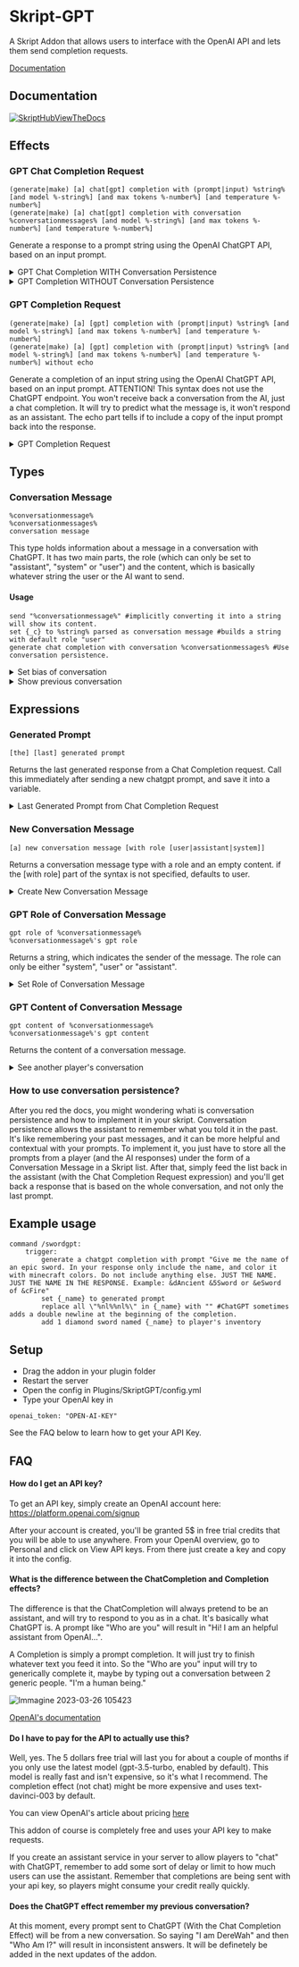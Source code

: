 
# Skript-GPT

A Skript Addon that allows users to interface with the OpenAI API and lets them send completion requests.

[Documentation](https://skripthub.net/docs/?addon=)


## Documentation

[![SkriptHubViewTheDocs](http://skripthub.net/static/addon/ViewTheDocsButton.png)](http://skripthub.net/docs/?addon=Skript-GPT)

## Effects

### GPT Chat Completion Request
```
(generate|make) [a] chat[gpt] completion with (prompt|input) %string% [and model %-string%] [and max tokens %-number%] [and temperature %-number%]
(generate|make) [a] chat[gpt] completion with conversation %conversationmessages% [and model %-string%] [and max tokens %-number%] [and temperature %-number%]
```

Generate a response to a prompt string using the OpenAI ChatGPT API, based on an input prompt.

<details>
	<summary>GPT Chat Completion WITH Conversation Persistence</summary>
		
		```
			command /chatgpt [<text>]:
				trigger:
					if arg is set:
						send message "&7%player%:&f %arg%" #echo message
						set {_c} to a new conversation message #creates a new conversation message type.
						set {_c}'s gpt content to arg #sets the content to the argument. Role is user by default.
						add {_c} to {gpt::%player%::*} #Store the conversation message into a list. This list will contain all the conversation messages between the player and the AI.
						generate a chat completion with conversation {gpt::%player%::*} #Actually prompt all of the conversation messages to ChatGPT.
						set {_p} to last generated prompt #Retrieve response. It is a conversation message type.
						add {_p} to {gpt::%player%::*} #Save the response as part of the conversation
						send "&7ChatGPT:&f %{_p}%" #Show the response to the player. Converting the response into a string can be done implicitly.
					else:
						send message "&cYou cleared your previous conversation." 
						clear {gpt::%player%::*}
			```
</details>

<details>
	<summary>GPT Completion WITHOUT Conversation Persistence</summary>

	```
	command /chat <text>:
	trigger:
		generate a chat gpt completion with prompt "Who are you?"
		set {_name} to generated prompt
		send {_name}
		#It will say "I am an helpful assistant from OpenAI!"
	```
</details>

### GPT Completion Request

```
(generate|make) [a] [gpt] completion with (prompt|input) %string% [and model %-string%] [and max tokens %-number%] [and temperature %-number%]
(generate|make) [a] [gpt] completion with (prompt|input) %string% [and model %-string%] [and max tokens %-number%] [and temperature %-number%] without echo
```

Generate a completion of an input string using the OpenAI ChatGPT API, based on an input prompt.
ATTENTION! This syntax does not use the ChatGPT endpoint. You won't receive back a conversation from the AI, just a chat completion. It will try to predict what the message is, it won't respond as an assistant. The echo part tells if to include a copy of the input prompt back into the response.

<details>
	<summary>GPT Completion Request</summary>

	```
		command /completion <text>:
	trigger:
		generate a gpt completion with prompt "Who are you?"
		set {_name} to generated prompt
		send {_name}
		#This will not respond with "I am ChatGPT, an helpful assistant made by OpenAI!"
		#It will say instead "I am a human" or "I am Zara" or any other possible endings to that incipit.
	```
</details>


## Types

### Conversation Message
```
%conversationmessage%
%conversationmessages%
conversation message
```

This type holds information about a message in a conversation with ChatGPT. It has two main parts, the role (which can only be set to "assistant", "system" or "user") and the content, which is basically whatever string the user or the AI want to send.

#### Usage
```
send "%conversationmessage%" #implicitly converting it into a string will show its content.
set {_c} to %string% parsed as conversation message #builds a string with default role "user"
generate chat completion with conversation %conversationmessages% #Use conversation persistence.
```

<details>
	<summary>Set bias of conversation</summary>

		```
		command /setbias <text>:
	trigger:
		#This is an example on how to bias your chatgpt conversation.
		#Basically all of your messages will be in the style of the previous one.
		#Pretend the arg is "You're a robot assistant, that talks in a robotic way saying bzz-bzz in between few words. You have a lot of knowledge and usually tell interesting stuff about robots. Your name is HAL"
		set {_bias} to new conversation message with role system #create new conversation message element. Its role is set to system.
		set {_bias}'s gpt content to arg #we set its content to the arg.
		set {gpt::%player%::0} to {_bias} #We append at the beginning of the conversation this element.
		set {gpt::%player%::*} to {gpt::%player%::*} #We fix the indices so we count from 1 
		#from now on, sending a chat completion request with this list will also feed at the beginning a bias about how the AI should behave. Note that resetting the conversation with clear {gpt::%player%::*}  will remove the bias and clear everything.
		```
</details>

<details>
	<summary>Show previous conversation</summary>

		```
		command /showconv:
	trigger:
		#we suppose all the conv is stored in {gpt::%player%::*}. The list is made of conversation messages.
		loop {gpt::%player%::*}:
			if loop-value's gpt role is "user":
				send message "%player%: %loop-value%" #we can also use %gpt content of loop-value%. Basically if the role of the message is user, we are sure it has been sent by the player. If we want to display it to them we send them a message with their name (to make it customized, instead of generic "user") and their message
			else:
				send message "%gpt role of loop-value%: %loop-value%"
		```
</details>

## Expressions

### Generated Prompt
```
[the] [last] generated prompt
```

Returns the last generated response from a Chat Completion request. Call this immediately after sending a new chatgpt prompt, and save it into a variable.

<details>
	<summary>Last Generated Prompt from Chat Completion Request</summary>

		```
		command /chat <text>:
	trigger:
		generate a chat gpt completion with prompt "Who are you?"
		set {_name} to generated prompt
		send {_name}
		```
</details>

### New Conversation Message
```
[a] new conversation message [with role [user|assistant|system]]
```

Returns a conversation message type with a role and an empty content. if the [with role] part of the syntax is not specified, defaults to user.

<details>
	<summary>Create New Conversation Message</summary>

		```
		command /chatcompletion [<text>]:
	trigger:
		if arg is set:
			send message "&7%player%:&f %arg%"
			set {_c} to a new conversation message with role user
			set {_c}'s gpt content to arg
			add {_c} to {gpt::%player%::*}
			generate a chatgpt completion with conversation {gpt::%player%::*}
			set {_p} to last generated prompt
			add {_p} to {gpt::%player%::*}
			send "&7ChatGPT:&f %{_p}%"
		else:
			send message "&cYou cleared your previous conversation."
			clear {gpt::%player%::*}
		```
</details>

### GPT Role of Conversation Message
```
gpt role of %conversationmessage%
%conversationmessage%'s gpt role
```

Returns a string, which indicates the sender of the message. The role can only be either "system", "user" or "assistant".

<details>
	<summary>Set Role of Conversation Message</summary>

		```
		set {_msg} to new conversation message #defaults role to "user"
		set gpt role of {_msg} to "system"
		```
</details>

### GPT Content of Conversation Message
```
gpt content of %conversationmessage%
%conversationmessage%'s gpt content
```

Returns the content of a conversation message.

<details>
	<summary>See another player's conversation</summary>

	```
	command /inspectconv <offlineplayer>:
	trigger:
		if {gpt::%arg%::*} is set:
			send message "&7Conversation of %arg%:"
			loop {gpt::%arg%::*}:
				send message "%gpt role of loop-value%: %gpt content of loop-value%"
	```
</details>


### How to use conversation persistence?

After you red the docs, you might wondering whati is conversation persistence and how to implement it in your skript. Conversation persistence allows the assistant to remember what you told it in the past. It's like remembering your past messages, and it can be more helpful and contextual with your prompts. To implement it, you just have to store all the prompts from a player (and the AI responses) under the form of a Conversation Message in a Skript list. After that, simply feed the list back in the assistant (with the Chat Completion Request expression) and you'll get back a response that is based on the whole conversation, and not only the last prompt. 


## Example usage
```
command /swordgpt:
	trigger:
		generate a chatgpt completion with prompt "Give me the name of an epic sword. In your response only include the name, and color it with minecraft colors. Do not include anything else. JUST THE NAME. JUST THE NAME IN THE RESPONSE. Example: &dAncient &5Sword or &eSword of &cFire"
		set {_name} to generated prompt
		replace all \"%nl%%nl%\" in {_name} with "" #ChatGPT sometimes adds a double newline at the beginning of the completion.
		add 1 diamond sword named {_name} to player's inventory
```




## Setup

- Drag the addon in your plugin folder
- Restart the server
- Open the config in Plugins/SkriptGPT/config.yml
- Type your OpenAI key in 
```
openai_token: "OPEN-AI-KEY"
```
See the FAQ below to learn how to get your API Key.


## FAQ

#### How do I get an API key?

To get an API key, simply create an OpenAI account here:
https://platform.openai.com/signup

After your account is created, you'll be granted 5$ in free trial credits that you will be able to use anywhere. From your OpenAI overview, go to Personal and click on View API keys. From there just create a key and copy it into the config. 

#### What is the difference between the ChatCompletion and Completion effects?

The difference is that the ChatCompletion will always pretend to be an assistant, and will try to respond to you as in a chat. It's basically what ChatGPT is. A prompt like "Who are you" will result in "Hi! I am an helpful assistant from OpenAI...".

A Completion is simply a prompt completion. It will just try to finish whatever text you feed it into. So the "Who are you" input will try to generically complete it, maybe by typing out a conversation between 2 generic people. "I'm a human being."

![Immagine 2023-03-26 105423](https://user-images.githubusercontent.com/61651096/227765440-c2904ed0-de59-4060-8e47-a8d146a72ca3.png)

[OpenAI's documentation](https://platform.openai.com/docs/guides/completion)

#### Do I have to pay for the API to actually use this?

Well, yes. The 5 dollars free trial will last you for about a couple of months if you only use the latest model (gpt-3.5-turbo, enabled by default). This model is really fast and isn't expensive, so it's what I recommend. The completion effect (not chat) might be more expensive and uses text-davinci-003 by default.

You can view OpenAI's article about pricing [here](https://openai.com/pricing)

This addon of course is completely free and uses your API key to make requests.

If you create an assistant service in your server to allow players to "chat" with ChatGPT, remember to add some sort of delay or limit to how much users can use the assistant. Remember that completions are being sent with your api key, so players might consume your credit really quickly.

#### Does the ChatGPT effect remember my previous conversation?

At this moment, every prompt sent to ChatGPT (With the Chat Completion Effect) will be from a new conversation. So saying "I am DereWah" and then "Who Am I?" will result in inconsistent answers. It will be definetely be added in the next updates of the addon.

